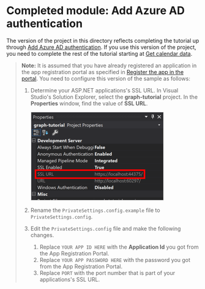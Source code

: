 # Completed module: Add Azure AD authentication

The version of the project in this directory reflects completing the tutorial up through [Add Azure AD authentication](https://docs.microsoft.com/graph/tutorials/aspnet?tutorial-step=3). If you use this version of the project, you need to complete the rest of the tutorial starting at [Get calendar data](https://docs.microsoft.com/graph/tutorials/aspnet?tutorial-step=4).

> **Note:** It is assumed that you have already registered an application in the app registration portal as specified in [Register the app in the portal](https://docs.microsoft.com/graph/tutorials/aspnet?tutorial-step=2). You need to configure this version of the sample as follows:
>
> 1. Determine your ASP.NET applications's SSL URL. In Visual Studio's Solution Explorer, select the 
**graph-tutorial** project. In the **Properties** window, find the value of **SSL URL**.
>
>       ![Screenshot of the Visual Studio Properties window](/tutorial/images/vs-project-url.png)
> 1. Rename the `PrivateSettings.config.example` file to `PrivateSettings.config`.
> 1. Edit the `PrivateSettings.config` file and make the following changes.
>     1. Replace `YOUR APP ID HERE` with the **Application Id** you got from the App Registration Portal.
>     1. Replace `YOUR APP PASSWORD HERE` with the password you got from the App Registration Portal.
>     1. Replace `PORT` with the port number that is part of your applications's SSL URL.
